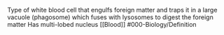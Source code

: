 Type of white blood cell that engulfs foreign matter and traps it in a large vacuole (phagosome) which fuses with lysosomes to digest the foreign matter
Has multi-lobed nucleus
[[Blood]]
#000-Biology/Definition 